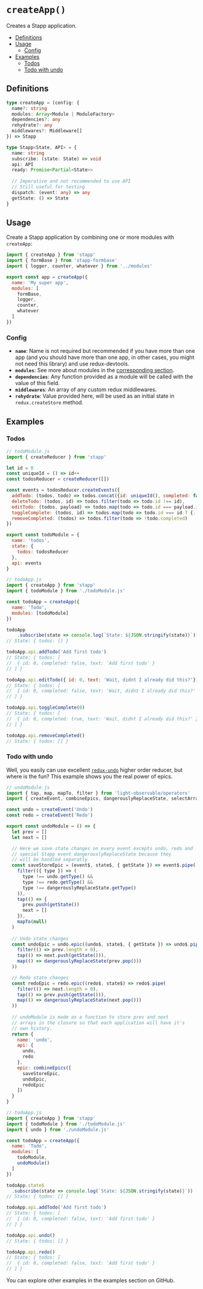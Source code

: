 # `createApp()`

Creates a Stapp application.

<!-- START doctoc generated TOC please keep comment here to allow auto update -->
<!-- DON'T EDIT THIS SECTION, INSTEAD RE-RUN doctoc TO UPDATE -->


- [Definitions](#definitions)
- [Usage](#usage)
  - [Config](#config)
- [Examples](#examples)
  - [Todos](#todos)
  - [Todo with undo](#todo-with-undo)

<!-- END doctoc generated TOC please keep comment here to allow auto update -->

## Definitions

```typescript
type createApp = (config: {
  name?: string
  modules: Array<Module | ModuleFactory>
  dependencies?: any
  rehydrate?: any
  middlewares?: Middleware[]
}) => Stapp

type Stapp<State, API> = {
  name: string
  subscribe: (state: State) => void
  api: API
  ready: Promise<Partial<State>>
  
  // Imperative and not recommended to use API
  // Still useful for testing
  dispatch: (event: any) => any
  getState: () => State
}
```

## Usage
Create a Stapp application by combining one or more modules with `createApp`:

```javascript
import { createApp } from 'stapp'
import { formBase } from 'stapp-formbase'
import { logger, counter, whatever } from '../modules'

export const app = createApp({
  name: 'My super app',
  modules: [
    formBase,
    logger,
    counter,
    whatever
  ]
})
```

### Config

* **`name`**: Name is not required but recommended if you have more than one app (and you should have more than one app, in other cases, you might not need this library) and use redux-devtools. 
* **`modules`**: See more about modules in the [corresponding section](/usage/modules.html).
* **`dependencies`**: Any function provided as a module will be called with the value of this field.
* **`middlewares`**: An array of any custom redux middlewares.
* **`rehydrate`**: Value provided here, will be used as an initial state in `redux.createStore` method.

## Examples

### Todos

```javascript
// todoModule.js
import { createReducer } from 'stapp'

let id = 0
const uniqueId = () => id++
const todosReducer = createReducer([])

const events = todosReducer.createEvents({
  addTodo: (todos, todo) => todos.concat({id: uniqueId(), completed: false, text: todo }),
  deleteTodo: (todos, id) => todos.filter(todo => todo.id !== id),
  editTodo: (todos, payload) => todos.map(todo => todo.id === payload.id ? {...todo, text: payload.text } : todo),
  toggleComplete: (todos, id) => todos.map(todo => todo.id === id ? {...todo, completed: !todo.completed } : todo),
  removeCompleted: (todos) => todos.filter(todo => !todo.completed)
})

export const todoModule = {
  name: 'todos',
  state: {
    todos: todosReducer
  },
  api: events
}

// todoApp.js
import { createApp } from 'stapp'
import { todoModule } from './todoModule.js'

const todoApp = createApp({
  name: 'Todo',
  modules: [todoModule]
})

todoApp
	.subscribe(state => console.log(`State: ${JSON.stringify(state)}`))
// State: { todos: [] }

todoApp.api.addTodo('Add first todo')
// State: { todos: [
//	{ id: 0, completed: false, text: 'Add first todo' }
// ] }

todoApp.api.editTodo({ id: 0, text: 'Wait, didnt I already did this?'})
// State: { todos: [
//	{ id: 0, completed: false, text: 'Wait, didnt I already did this?' }
// ] }

todoApp.api.toggleComplete(0)
// State: { todos: [
//	{ id: 0, completed: true, text: 'Wait, didnt I already did this?' }
// ] }

todoApp.api.removeCompleted()
// State: { todos: [] }
```

### Todo with undo
Well, you easily can use excellent [`redux-undo`](https://github.com/omnidan/redux-undo) higher order reducer, but where is the fun? This example shows you the real power of epics.

```javascript
// undoModule.js
import { tap, map, mapTo, filter } from 'light-observable/operators'
import { createEvent, combineEpics, dangerouslyReplaceState, selectArray } from 'stapp'

const undo = createEvent('Undo')
const redo = createEvent('Redo')

export const undoModule = () => {
  let prev = []
  let next = []

  // Here we save state changes on every event excepts undo, redo and
  // special Stapp event dangerouslyReplaceState because they
  // will be handled separatly
  const saveStoreEpic = (event$, state$, { getState }) => event$.pipe(
    filter(({ type }) => (
      type !== undo.getType() &&
      type !== redo.getType() &&
      type !== dangerouslyReplaceState.getType()
    )),
    tap(() => {
      prev.push(getState())
      next = []
    }),
    mapTo(null)
  )
 
  // Undo state changes
  const undoEpic = undo.epic((undo$, state$, { getState }) => undo$.pipe(
    filter(() => prev.length > 0),
    tap(() => next.push(getState())),
    map(() => dangerouslyReplaceState(prev.pop()))
  ))

  // Redo state changes
  const redoEpic = redo.epic((redo$, state$) => redo$.pipe(
    filter(() => next.length > 0),
    tap(() => prev.push(getState())),
    map(() => dangerouslyReplaceState(next.pop()))
  ))
  
  // undoModule is made as a function to store prev and next
  // arrays in the closure so that each application will have it's
  // own history.
  return {
    name: 'undo',
    api: {
      undo,
      redo
    },
    epic: combineEpics([
      saveStoreEpic,
      undoEpic,
      redoEpic
    ])
  }
}

// todoApp.js
import { createApp } from 'stapp'
import { todoModule } from './todoModule.js'
import { undo } from './undoModule.js'

const todoApp = createApp({
  name: 'Todo',
  modules: [
    todoModule,
    undoModule()
  ]
})

todoApp.state$
  .subscribe(state => console.log(`State: ${JSON.stringify(state)}`))
// State: { todos: [] }

todoApp.api.addTodo('Add first todo')
// State: { todos: [
//	{ id: 0, completed: false, text: 'Add first todo' }
// ] }

todoApp.api.undo()
// State: { todos: [] }

todoApp.api.redo()
// State: { todos: [
//	{ id: 0, completed: false, text: 'Add first todo' }
// ] }
```

You can explore other examples in the examples section on GitHub.

<!--
## Type definitions

* [`createApp`](/types.html#createApp)
* [`Stapp`](/types.html#stapp)
* [`Module`](/types.html#module)
* [`ModuleFactory`](/types.html#modulefactory)
-->
